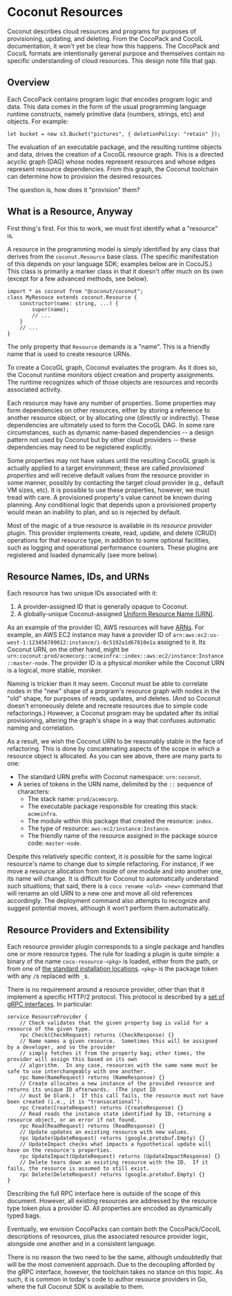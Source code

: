 # Coconut Resources

Coconut describes cloud resources and programs for purposes of provisioning, updating, and deleting.  From the CocoPack
and CocoIL documentation, it won't yet be clear how this happens.  The CocoPack and CocoIL formats are intentionally
general purpose and themselves contain no specific understanding of cloud resources.  This design note fills that gap.

## Overview

Each CocoPack contains program logic that encodes program logic and data.  This data comes in the form of the usual
programming language runtime constructs, namely primitive data (numbers, strings, etc) and objects.  For example:

    let bucket = new s3.Bucket("pictures", { deletionPolicy: "retain" });

The evaluation of an executable package, and the resulting runtime objects and data, drives the creation of a CocoGL
resource graph.  This is a directed acyclic graph (DAG) whose nodes represent resources and whose edges represent
resource dependencies.  From this graph, the Coconut toolchain can determine how to provision the desired resources.

The question is, how does it "provision" them?

## What is a Resource, Anyway

First thing's first.  For this to work, we must first identify what a "resource" is.

A resource in the programming model is simply identified by any class that derives from the `coconut.Resource` base
class.  (The specific manifestation of this depends on your language SDK; examples below are in CocoJS.)  This class
is primarily a marker class in that it doesn't offer much on its own (except for a few advanced methods, see below).

    import * as coconut from "@coconut/coconut";
    class MyResouce extends coconut.Resource {
        constructor(name: string, ...) {
            super(name);
            // ...
        }
        // ...
    }

The only property that `Resource` demands is a "name".  This is a friendly name that is used to create resource URNs.

To create a CocoGL graph, Coconut evaluates the program.  As it does so, the Coconut runtime monitors object creation
and property assignments.  The runtime recognizes which of those objects are resources and records associated activity.

Each resource may have any number of properties.  Some properties may form dependencies on other resources, either by
storing a reference to another resource object, or by allocating one (directly or indirectly).  These dependencies are
ultimately used to form the CocoGL DAG.  In some rare circumstances, such as dynamic name-based dependencies -- a design
pattern not used by Coconut but by other cloud providers -- these dependencies may need to be registered explicitly.

Some properties may not have values until the resulting CocoGL graph is actually applied to a target environment; these
are called *provisioned properties* and will receive default values from the resource provider in some manner, possibly
by contacting the target cloud provider (e.g., default VM sizes, etc).  It is possible to use these properties, however,
we must tread with care.  A provisioned property's value cannot be known during planning.  Any conditional logic that
depends upon a provisioned property would mean an inability to plan, and so is rejected by default.

Most of the magic of a true resource is available in its *resource provider* plugin.  This provider implements create,
read, update, and delete (CRUD) operations for that resource type, in addition to some optional facilities, such as
logging and operational performance counters.  These plugins are registered and loaded dynamically (see more below).

## Resource Names, IDs, and URNs

Each resource has two unique IDs associated with it:

1. A provider-assigned ID that is generally opaque to Coconut.
2. A globally-unique Coconut-assigned
   [Uniform Resource Name (URN)](https://en.wikipedia.org/wiki/Uniform_Resource_Name).

As an example of the provider ID, AWS resources will have [ARNs](
http://docs.aws.amazon.com/general/latest/gr/aws-arns-and-namespaces.html).  For example, an AWS EC2 instance may have
a provider ID of `arn:aws:ec2:us-west-1:123456789012:instance/i-0c5192a1d67810e1a` assigned to it.  Its Coconut URN, on
the other hand, might be `urn:coconut:prod/acmecorp::acmeinfra::index::aws:ec2/instance:Instance::master-node`.  The
provider ID is a physical moniker while the Coconut URN is a logical, more stable, moniker.

Naming is trickier than it may seem.  Coconut must be able to correlate nodes in the "new" shape of a program's
resource graph with nodes in the "old" shape, for purposes of reads, updates, and deletes.  (And so Coconut doesn't
erroneously delete and recreate resources due to simple code refactorings.)  However, a Coconut program may be updated
after its initial provisioning, altering the graph's shape in a way that confuses automatic naming and correlation.

As a result, we wish the Coconut URN to be reasonably stable in the face of refactoring.  This is done by concatenating
aspects of the scope in which a resource object is allocated.  As you can see above, there are many parts to one:

* The standard URN prefix with Coconut namespace: `urn:coconut`.
* A series of tokens in the URN name, delimited by the `::` sequence of characters:
    - The stack name: `prod/acemcorp`.
    - The executable package responsible for creating this stack: `acmeinfra`.
    - The module within this package that created the resource: `index`.
    - The type of resource: `aws:ec2/instance:Instance`.
    - The friendly name of the resource assigned in the package source code: `master-node`.

Despite this relatively specific context, it is possible for the same logical resource's name to change due to simple
refactoring.  For instance, if we move a resource allocation from inside of one module and into another one, its name
will change.  It is difficult for Coconut to automatically understand such situations; that said, there is a
`coco rename <old> <new>` command that will rename an old URN to a new one and move all old references accordingly.  The
deployment command also attempts to recognize and suggest potential moves, although it won't perform them automatically.

## Resource Providers and Extensibility

Each resource provider plugin corresponds to a single package and handles one or more resource types.  The rule for
loading a plugin is quite simple: a binary of the name `coco-resource-<pkg>` is loaded, either from the path, or from
one of [the standard installation locations](deps.md).  `<pkg>` is the package token with any `/`s replaced with `_`s.

There is no requirement around a resource provider, other than that it implement a specific HTTP/2 protocol.  This
protocol is described by a [set of gRPC interfaces](
https://github.com/pulumi/coconut/blob/master/sdk/proto/provider.proto).  In particular:

    service ResourceProvider {
        // Check validates that the given property bag is valid for a resource of the given type.
        rpc Check(CheckRequest) returns (CheckResponse) {}
        // Name names a given resource.  Sometimes this will be assigned by a developer, and so the provider
        // simply fetches it from the property bag; other times, the provider will assign this based on its own
        // algorithm.  In any case, resources with the same name must be safe to use interchangeably with one another.
        rpc Name(NameRequest) returns (NameResponse) {}
        // Create allocates a new instance of the provided resource and returns its unique ID afterwards.  (The input ID
        // must be blank.)  If this call fails, the resource must not have been created (i.e., it is "transacational").
        rpc Create(CreateRequest) returns (CreateResponse) {}
        // Read reads the instance state identified by ID, returning a resource object, or an error if not found.
        rpc Read(ReadRequest) returns (ReadResponse) {}
        // Update updates an existing resource with new values.
        rpc Update(UpdateRequest) returns (google.protobuf.Empty) {}
        // UpdateImpact checks what impacts a hypothetical update will have on the resource's properties.
        rpc UpdateImpact(UpdateRequest) returns (UpdateImpactResponse) {}
        // Delete tears down an existing resource with the ID.  If it fails, the resource is assumed to still exist.
        rpc Delete(DeleteRequest) returns (google.protobuf.Empty) {}
    }

Describing the full RPC interface here is outside of the scope of this document.  However, all existing resources are
addressed by the resource type token plus a provider ID.  All properties are encoded as dynamically typed bags.

Eventually, we envision CocoPacks can contain both the CocoPack/CocoIL descriptions of resources, plus the associated
resource provider logic, alongside one another and in a consistent language.

There is no reason the two need to be the same, although undoubtedly that will be the most convenient approach.  Due to
the decoupling afforded by the gRPC interface, however, the toolchain takes no stance on this topic.  As such, it is
common in today's code to author resource providers in Go, where the full Coconut SDK is available to them.

